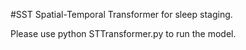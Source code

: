 #SST
Spatial-Temporal Transformer for sleep staging.

Please use python STTransformer.py to run the model.
